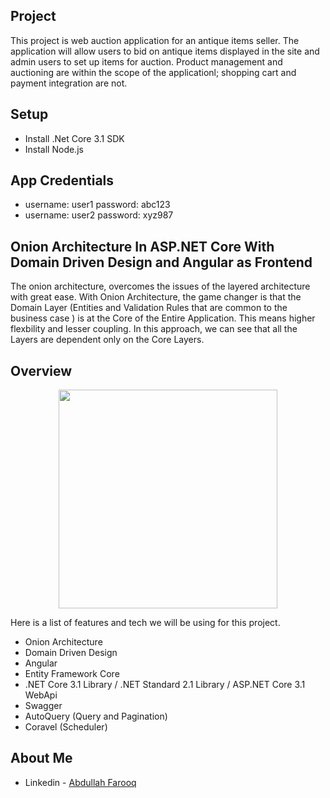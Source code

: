 ## Project

This project is web auction application for an antique items seller. The application will allow users to bid on antique items displayed in the site and admin users to set up items for auction. Product management and auctioning are within the scope of the applicationl; shopping cart and payment integration are not.

## Setup

<ul><li>Install .Net Core 3.1 SDK</li><li>Install Node.js</li></ul>

## App Credentials

<ul><li>username: user1 password: abc123</li><li>username: user2 password: xyz987</li></ul>

## Onion Architecture In ASP.NET Core With Domain Driven Design and Angular as Frontend

The onion architecture, overcomes the issues of the layered architecture with great ease. With Onion Architecture, the game changer is that the Domain Layer (Entities and Validation Rules that are common to the business case ) is at the Core of the Entire Application. This means higher flexbility and lesser coupling. In this approach, we can see that all the Layers are dependent only on the Core Layers.

## Overview
<p align="center">
  <img src="https://teamsmiley.github.io/assets/clean-architecture-dotnet.png" width="350" height="350">
</p>

<!-- wp:paragraph -->
<p>Here is a list of features and tech we will be using for this project.</p>
<!-- /wp:paragraph -->

<!-- wp:list -->
<ul><li>Onion Architecture</li><li>Domain Driven Design</li> <li>Angular</li><li>Entity Framework Core</li><li>.NET Core 3.1 Library / .NET Standard 2.1 Library / ASP.NET Core 3.1 WebApi</li><li>Swagger</li><li>AutoQuery (Query and Pagination)</li><li>Coravel (Scheduler)</li></ul>

## About Me
- Linkedin - [Abdullah Farooq](https://www.linkedin.com/in/abdullah-farooq-101/)
